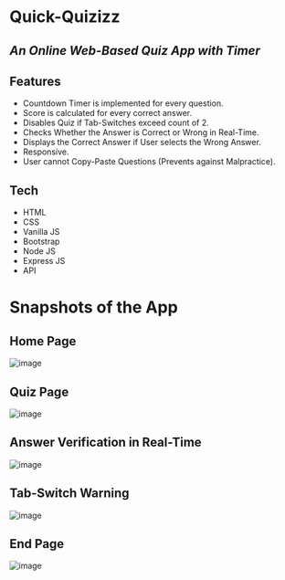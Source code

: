 # Quick-Quizizz
## _An Online Web-Based Quiz App with Timer_

## Features
- Countdown Timer is implemented for every question.
- Score is calculated for every correct answer.
- Disables Quiz if Tab-Switches exceed count of 2.
- Checks Whether the Answer is Correct or Wrong in Real-Time.
- Displays the Correct Answer if User selects the Wrong Answer.
- Responsive.
- User cannot Copy-Paste Questions (Prevents against Malpractice).

## Tech

- HTML
- CSS
- Vanilla JS
- Bootstrap
- Node JS
- Express JS
- API

# Snapshots of the App
## Home Page
![image](https://user-images.githubusercontent.com/89148170/187484563-4fee8e9f-1e33-443f-b630-87c1a573dc18.png)

## Quiz Page
![image](https://user-images.githubusercontent.com/89148170/186490116-076b1e55-fa3b-4d6f-b66c-dc97cb67044a.png)

## Answer Verification in Real-Time
![image](https://user-images.githubusercontent.com/89148170/187021208-89bd83b0-c72f-4613-b083-f6200b946d55.png)

## Tab-Switch Warning
![image](https://user-images.githubusercontent.com/89148170/187016206-f1aa8417-a466-43c1-bd17-40176a54cd73.png)

## End Page
![image](https://user-images.githubusercontent.com/89148170/186490336-9fdf2b88-e983-4a17-ad88-63583ce94a35.png)
